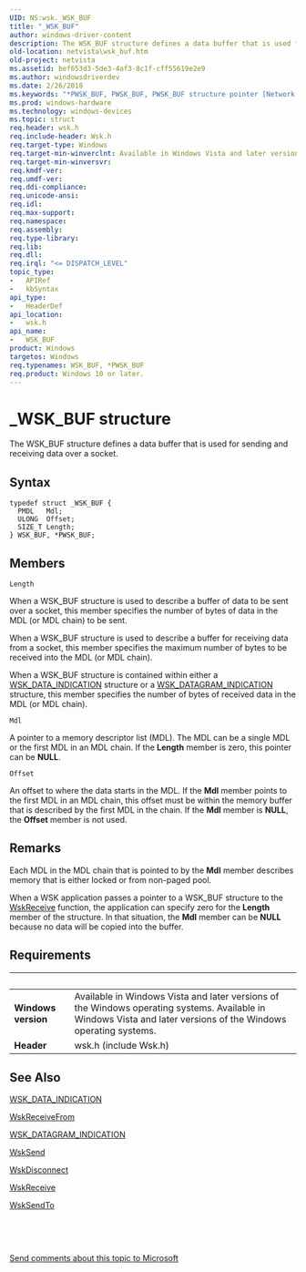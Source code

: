 ```yaml
---
UID: NS:wsk._WSK_BUF
title: "_WSK_BUF"
author: windows-driver-content
description: The WSK_BUF structure defines a data buffer that is used for sending and receiving data over a socket.
old-location: netvista\wsk_buf.htm
old-project: netvista
ms.assetid: bef653d3-5de3-4af3-8c1f-cff55619e2e9
ms.author: windowsdriverdev
ms.date: 2/26/2018
ms.keywords: "*PWSK_BUF, PWSK_BUF, PWSK_BUF structure pointer [Network Drivers Starting with Windows Vista], WSK_BUF, WSK_BUF structure [Network Drivers Starting with Windows Vista], _WSK_BUF, netvista.wsk_buf, wsk/PWSK_BUF, wsk/WSK_BUF, wskref_38d35e0c-e08d-4be7-b5c8-0559774d5de0.xml"
ms.prod: windows-hardware
ms.technology: windows-devices
ms.topic: struct
req.header: wsk.h
req.include-header: Wsk.h
req.target-type: Windows
req.target-min-winverclnt: Available in Windows Vista and later versions of the Windows operating   systems.
req.target-min-winversvr: 
req.kmdf-ver: 
req.umdf-ver: 
req.ddi-compliance: 
req.unicode-ansi: 
req.idl: 
req.max-support: 
req.namespace: 
req.assembly: 
req.type-library: 
req.lib: 
req.dll: 
req.irql: "<= DISPATCH_LEVEL"
topic_type:
-	APIRef
-	kbSyntax
api_type:
-	HeaderDef
api_location:
-	wsk.h
api_name:
-	WSK_BUF
product: Windows
targetos: Windows
req.typenames: WSK_BUF, *PWSK_BUF
req.product: Windows 10 or later.
---
```


# _WSK_BUF structure
The WSK_BUF structure defines a data buffer that is used for sending and receiving data over a
  socket.

## Syntax
````
typedef struct _WSK_BUF {
  PMDL   Mdl;
  ULONG  Offset;
  SIZE_T Length;
} WSK_BUF, *PWSK_BUF;
````

## Members


`Length`

When a WSK_BUF structure is used to describe a buffer of data to be sent over a socket, this
     member specifies the number of bytes of data in the MDL (or MDL chain) to be sent.
     

When a WSK_BUF structure is used to describe a buffer for receiving data from a socket, this member
     specifies the maximum number of bytes to be received into the MDL (or MDL chain).

When a WSK_BUF structure is contained within either a 
     <a href="..\wsk\ns-wsk-_wsk_data_indication.md">WSK_DATA_INDICATION</a> structure or a 
     <a href="..\wsk\ns-wsk-_wsk_datagram_indication.md">WSK_DATAGRAM_INDICATION</a> structure,
     this member specifies the number of bytes of received data in the MDL (or MDL chain).

`Mdl`

A pointer to a memory descriptor list (MDL). The MDL can be a single MDL or the first MDL in an
     MDL chain. If the 
     <b>Length</b> member is zero, this pointer can be <b>NULL</b>.

`Offset`

An offset to where the data starts in the MDL. If the 
     <b>Mdl</b> member points to the first MDL in an MDL chain, this offset must be within the memory buffer
     that is described by the first MDL in the chain. If the 
     <b>Mdl</b> member is <b>NULL</b>, the 
     <b>Offset</b> member is not used.

## Remarks
Each MDL in the MDL chain that is pointed to by the 
    <b>Mdl</b> member describes memory that is either locked or from non-paged pool.

When a WSK application passes a pointer to a WSK_BUF structure to the 
    <a href="..\wsk\nc-wsk-pfn_wsk_receive.md">WskReceive</a> function, the application can
    specify zero for the 
    <b>Length</b> member of the structure. In that situation, the 
    <b>Mdl</b> member can be <b>NULL</b> because no data will be copied into the buffer.

## Requirements
| &nbsp; | &nbsp; |
| ---- |:---- |
| **Windows version** | Available in Windows Vista and later versions of the Windows operating   systems. Available in Windows Vista and later versions of the Windows operating   systems. |
| **Header** | wsk.h (include Wsk.h) |

## See Also

<a href="..\wsk\ns-wsk-_wsk_data_indication.md">WSK_DATA_INDICATION</a>



<a href="..\wsk\nc-wsk-pfn_wsk_receive_from.md">WskReceiveFrom</a>



<a href="..\wsk\ns-wsk-_wsk_datagram_indication.md">WSK_DATAGRAM_INDICATION</a>



<a href="..\wsk\nc-wsk-pfn_wsk_send.md">WskSend</a>



<a href="..\wsk\nc-wsk-pfn_wsk_disconnect.md">WskDisconnect</a>



<a href="..\wsk\nc-wsk-pfn_wsk_receive.md">WskReceive</a>



<a href="..\wsk\nc-wsk-pfn_wsk_send_to.md">WskSendTo</a>



 

 

<a href="mailto:wsddocfb@microsoft.com?subject=Documentation%20feedback [netvista\netvista]:%20WSK_BUF structure%20 RELEASE:%20(2/26/2018)&amp;body=%0A%0APRIVACY STATEMENT%0A%0AWe use your feedback to improve the documentation. We don't use your email address for any other purpose, and we'll remove your email address from our system after the issue that you're reporting is fixed. While we're working to fix this issue, we might send you an email message to ask for more info. Later, we might also send you an email message to let you know that we've addressed your feedback.%0A%0AFor more info about Microsoft's privacy policy, see http://privacy.microsoft.com/en-us/default.aspx." title="Send comments about this topic to Microsoft">Send comments about this topic to Microsoft</a>